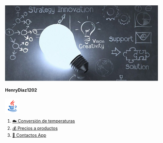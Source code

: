 ![](resources/ft.jpg)
#### HenryDiaz1202

![](resources/java.png)

1. [:cloud: Conversión de temperaturas](https://github.com/HenryDiaz1202/TemperatureConverter.git)
2. [:moneybag: Precios a productos](https://github.com/HenryDiaz1202/PrecioProductos.git)
2. [:closed_book: Contactos App](https://github.com/HenryDiaz1202/wallip.git)
     
